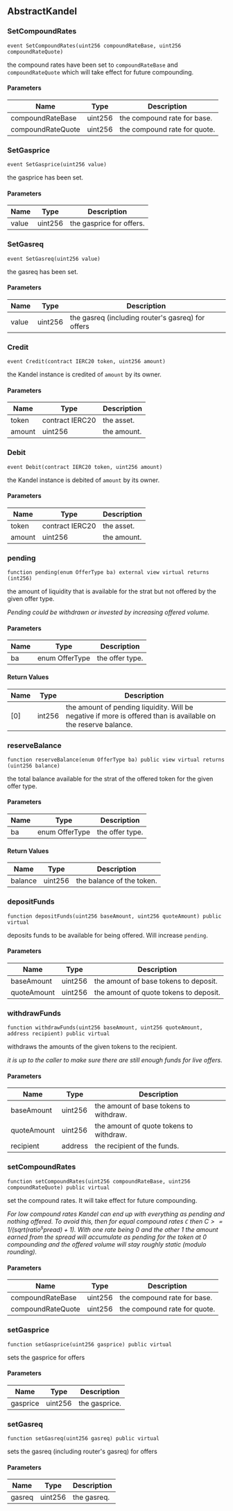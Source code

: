 ## AbstractKandel

### SetCompoundRates

```solidity
event SetCompoundRates(uint256 compoundRateBase, uint256 compoundRateQuote)
```

the compound rates have been set to `compoundRateBase` and `compoundRateQuote` which will take effect for future compounding.

#### Parameters

| Name | Type | Description |
| ---- | ---- | ----------- |
| compoundRateBase | uint256 | the compound rate for base. |
| compoundRateQuote | uint256 | the compound rate for quote. |

### SetGasprice

```solidity
event SetGasprice(uint256 value)
```

the gasprice has been set.

#### Parameters

| Name | Type | Description |
| ---- | ---- | ----------- |
| value | uint256 | the gasprice for offers. |

### SetGasreq

```solidity
event SetGasreq(uint256 value)
```

the gasreq has been set.

#### Parameters

| Name | Type | Description |
| ---- | ---- | ----------- |
| value | uint256 | the gasreq (including router's gasreq) for offers |

### Credit

```solidity
event Credit(contract IERC20 token, uint256 amount)
```

the Kandel instance is credited of `amount` by its owner.

#### Parameters

| Name | Type | Description |
| ---- | ---- | ----------- |
| token | contract IERC20 | the asset. |
| amount | uint256 | the amount. |

### Debit

```solidity
event Debit(contract IERC20 token, uint256 amount)
```

the Kandel instance is debited of `amount` by its owner.

#### Parameters

| Name | Type | Description |
| ---- | ---- | ----------- |
| token | contract IERC20 | the asset. |
| amount | uint256 | the amount. |

### pending

```solidity
function pending(enum OfferType ba) external view virtual returns (int256)
```

the amount of liquidity that is available for the strat but not offered by the given offer type.

_Pending could be withdrawn or invested by increasing offered volume._

#### Parameters

| Name | Type | Description |
| ---- | ---- | ----------- |
| ba | enum OfferType | the offer type. |

#### Return Values

| Name | Type | Description |
| ---- | ---- | ----------- |
| [0] | int256 | the amount of pending liquidity. Will be negative if more is offered than is available on the reserve balance. |

### reserveBalance

```solidity
function reserveBalance(enum OfferType ba) public view virtual returns (uint256 balance)
```

the total balance available for the strat of the offered token for the given offer type.

#### Parameters

| Name | Type | Description |
| ---- | ---- | ----------- |
| ba | enum OfferType | the offer type. |

#### Return Values

| Name | Type | Description |
| ---- | ---- | ----------- |
| balance | uint256 | the balance of the token. |

### depositFunds

```solidity
function depositFunds(uint256 baseAmount, uint256 quoteAmount) public virtual
```

deposits funds to be available for being offered. Will increase `pending`.

#### Parameters

| Name | Type | Description |
| ---- | ---- | ----------- |
| baseAmount | uint256 | the amount of base tokens to deposit. |
| quoteAmount | uint256 | the amount of quote tokens to deposit. |

### withdrawFunds

```solidity
function withdrawFunds(uint256 baseAmount, uint256 quoteAmount, address recipient) public virtual
```

withdraws the amounts of the given tokens to the recipient.

_it is up to the caller to make sure there are still enough funds for live offers._

#### Parameters

| Name | Type | Description |
| ---- | ---- | ----------- |
| baseAmount | uint256 | the amount of base tokens to withdraw. |
| quoteAmount | uint256 | the amount of quote tokens to withdraw. |
| recipient | address | the recipient of the funds. |

### setCompoundRates

```solidity
function setCompoundRates(uint256 compoundRateBase, uint256 compoundRateQuote) public virtual
```

set the compound rates. It will take effect for future compounding.

_For low compound rates Kandel can end up with everything as pending and nothing offered.
To avoid this, then for equal compound rates `C` then $C >= 1/(sqrt(ratio^spread)+1)$.
With one rate being 0 and the other 1 the amount earned from the spread will accumulate as pending
for the token at 0 compounding and the offered volume will stay roughly static (modulo rounding)._

#### Parameters

| Name | Type | Description |
| ---- | ---- | ----------- |
| compoundRateBase | uint256 | the compound rate for base. |
| compoundRateQuote | uint256 | the compound rate for quote. |

### setGasprice

```solidity
function setGasprice(uint256 gasprice) public virtual
```

sets the gasprice for offers

#### Parameters

| Name | Type | Description |
| ---- | ---- | ----------- |
| gasprice | uint256 | the gasprice. |

### setGasreq

```solidity
function setGasreq(uint256 gasreq) public virtual
```

sets the gasreq (including router's gasreq) for offers

#### Parameters

| Name | Type | Description |
| ---- | ---- | ----------- |
| gasreq | uint256 | the gasreq. |

